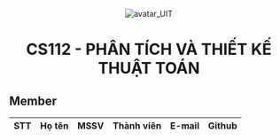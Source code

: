 <p align="center">
  <img src="https://www.uit.edu.vn/sites/vi/files/banner_uit_0.png" title="avatar_UIT">
</p>


<h1 align="center">
  
  CS112 - PHÂN TÍCH VÀ THIẾT KẾ THUẬT TOÁN 
</h1>


## Member
| STT | Họ tên | MSSV | Thành viên | E-mail | Github |
| :---: | --- | --- | --- | --- | --- |
